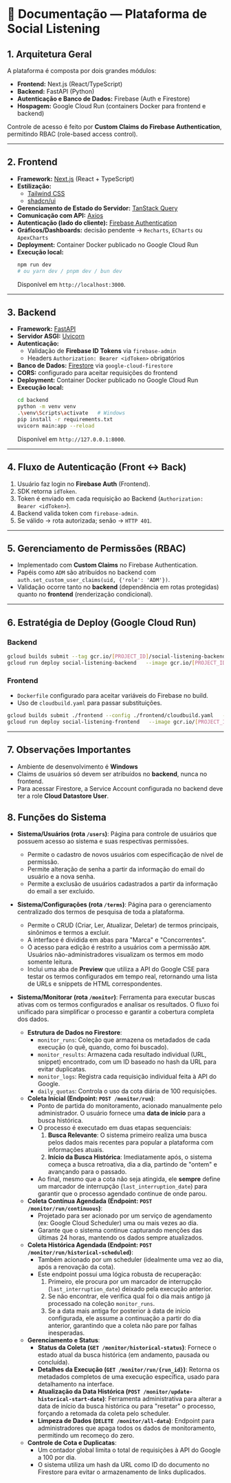# 📌 Documentação — Plataforma de Social Listening

## 1. Arquitetura Geral

A plataforma é composta por dois grandes módulos:

- **Frontend:** Next.js (React/TypeScript)  
- **Backend:** FastAPI (Python)  
- **Autenticação e Banco de Dados:** Firebase (Auth e Firestore)  
- **Hospagem:** Google Cloud Run (containers Docker para frontend e backend)

Controle de acesso é feito por **Custom Claims do Firebase Authentication**, permitindo RBAC (role-based access control).

---

## 2. Frontend

- **Framework:** [Next.js](https://nextjs.org/) (React + TypeScript)  
- **Estilização:**  
  - [Tailwind CSS](https://tailwindcss.com/)  
  - [shadcn/ui](https://ui.shadcn.com/)  
- **Gerenciamento de Estado do Servidor:** [TanStack Query](https://tanstack.com/query)  
- **Comunicação com API:** [Axios](https://axios-http.com/)  
- **Autenticação (lado do cliente):** [Firebase Authentication](https://firebase.google.com/docs/auth)  
- **Gráficos/Dashboards:** decisão pendente → `Recharts`, `ECharts` ou `ApexCharts`  
- **Deployment:** Container Docker publicado no Google Cloud Run  
- **Execução local:**  
  ```bash
  npm run dev
  # ou yarn dev / pnpm dev / bun dev
  ```
  Disponível em `http://localhost:3000`.

---

## 3. Backend

- **Framework:** [FastAPI](https://fastapi.tiangolo.com/)  
- **Servidor ASGI:** [Uvicorn](https://www.uvicorn.org/)  
- **Autenticação:**  
  - Validação de **Firebase ID Tokens** via `firebase-admin`  
  - Headers `Authorization: Bearer <idToken>` obrigatórios  
- **Banco de Dados:** [Firestore](https://firebase.google.com/docs/firestore) via `google-cloud-firestore`  
- **CORS:** configurado para aceitar requisições do frontend  
- **Deployment:** Container Docker publicado no Google Cloud Run  
- **Execução local:**  
  ```bash
  cd backend
  python -m venv venv
  .\venv\Scripts\activate   # Windows
  pip install -r requirements.txt
  uvicorn main:app --reload
  ```
  Disponível em `http://127.0.0.1:8000`.

---

## 4. Fluxo de Autenticação (Front ↔ Back)

1. Usuário faz login no **Firebase Auth** (Frontend).  
2. SDK retorna `idToken`.  
3. Token é enviado em cada requisição ao Backend (`Authorization: Bearer <idToken>`).  
4. Backend valida token com `firebase-admin`.  
5. Se válido → rota autorizada; senão → `HTTP 401`.

---

## 5. Gerenciamento de Permissões (RBAC)

- Implementado com **Custom Claims** no Firebase Authentication.  
- Papéis como `ADM` são atribuídos no backend com `auth.set_custom_user_claims(uid, {'role': 'ADM'})`.  
- Validação ocorre tanto no **backend** (dependência em rotas protegidas) quanto no **frontend** (renderização condicional).  

---

## 6. Estratégia de Deploy (Google Cloud Run)

### Backend
```bash
gcloud builds submit --tag gcr.io/[PROJECT_ID]/social-listening-backend ./backend
gcloud run deploy social-listening-backend   --image gcr.io/[PROJECT_ID]/social-listening-backend   --platform managed --region us-central1   --allow-unauthenticated --port 8000
```

### Frontend
- `Dockerfile` configurado para aceitar variáveis do Firebase no build.  
- Uso de `cloudbuild.yaml` para passar substituições.  
```bash
gcloud builds submit ./frontend --config ./frontend/cloudbuild.yaml   --substitutions=_NEXT_PUBLIC_FIREBASE_API_KEY="..."
gcloud run deploy social-listening-frontend   --image gcr.io/[PROJECT_ID]/social-listening-frontend   --platform managed --region us-central1 --allow-unauthenticated
```

---

## 7. Observações Importantes

- Ambiente de desenvolvimento é **Windows**
- Claims de usuários só devem ser atribuídos no **backend**, nunca no frontend.  
- Para acessar Firestore, a Service Account configurada no backend deve ter a role **Cloud Datastore User**.


## 8. Funções do Sistema

- **Sistema/Usuários (rota `/users`)**: Página para controle de usuários que possuem acesso ao sistema e suas respectivas permissões. 
  - Permite o cadastro de novos usuários com especificação de nível de permissão.
  - Permite alteração de senha a partir da informação do email do usuário e a nova senha.
  - Permite a exclusão de usuários cadastrados a partir da informação do email a ser excluido.

- **Sistema/Configurações (rota `/terms`)**: Página para o gerenciamento centralizado dos termos de pesquisa de toda a plataforma.
  - Permite o CRUD (Criar, Ler, Atualizar, Deletar) de termos principais, sinônimos e termos a excluir.
  - A interface é dividida em abas para "Marca" e "Concorrentes".
  - O acesso para edição é restrito a usuários com a permissão `ADM`. Usuários não-administradores visualizam os termos em modo somente leitura.
  - Inclui uma aba de **Preview** que utiliza a API do Google CSE para testar os termos configurados em tempo real, retornando uma lista de URLs e snippets de HTML correspondentes.

- **Sistema/Monitorar (rota `/monitor`)**: Ferramenta para executar buscas ativas com os termos configurados e analisar os resultados. O fluxo foi unificado para simplificar o processo e garantir a cobertura completa dos dados.
  - **Estrutura de Dados no Firestore**:
    - `monitor_runs`: Coleção que armazena os metadados de cada execução (o quê, quando, como foi buscado).
    - `monitor_results`: Armazena cada resultado individual (URL, snippet) encontrado, com um ID baseado no hash da URL para evitar duplicatas.
    - `monitor_logs`: Registra cada requisição individual feita à API do Google.
    - `daily_quotas`: Controla o uso da cota diária de 100 requisições.
  - **Coleta Inicial (Endpoint: `POST /monitor/run`)**:
    - Ponto de partida do monitoramento, acionado manualmente pelo administrador. O usuário fornece uma **data de início** para a busca histórica.
    - O processo é executado em duas etapas sequenciais:
      1.  **Busca Relevante**: O sistema primeiro realiza uma busca pelos dados mais recentes para popular a plataforma com informações atuais.
      2.  **Início da Busca Histórica**: Imediatamente após, o sistema começa a busca retroativa, dia a dia, partindo de "ontem" e avançando para o passado.
    - Ao final, mesmo que a cota não seja atingida, ele **sempre** define um marcador de interrupção (`last_interruption_date`) para garantir que o processo agendado continue de onde parou.
  - **Coleta Contínua Agendada (Endpoint: `POST /monitor/run/continuous`)**:
    - Projetado para ser acionado por um serviço de agendamento (ex: Google Cloud Scheduler) uma ou mais vezes ao dia.
    - Garante que o sistema continue capturando menções das últimas 24 horas, mantendo os dados sempre atualizados.
  - **Coleta Histórica Agendada (Endpoint: `POST /monitor/run/historical-scheduled`)**:
    - Também acionado por um scheduler (idealmente uma vez ao dia, após a renovação da cota).
    - Este endpoint possui uma lógica robusta de recuperação:
      1.  Primeiro, ele procura por um marcador de interrupção (`last_interruption_date`) deixado pela execução anterior.
      2.  Se não encontrar, ele verifica qual foi o dia mais antigo já processado na coleção `monitor_runs`.
      3.  Se a data mais antiga for posterior à data de início configurada, ele assume a continuação a partir do dia anterior, garantindo que a coleta não pare por falhas inesperadas.
  - **Gerenciamento e Status**:
    - **Status da Coleta (`GET /monitor/historical-status`)**: Fornece o estado atual da busca histórica (em andamento, pausada ou concluída).
    - **Detalhes da Execução (`GET /monitor/run/{run_id}`)**: Retorna os metadados completos de uma execução específica, usado para detalhamento na interface.
    - **Atualização da Data Histórica (`POST /monitor/update-historical-start-date`)**: Ferramenta administrativa para alterar a data de início da busca histórica ou para "resetar" o processo, forçando a retomada da coleta pelo scheduler.
    - **Limpeza de Dados (`DELETE /monitor/all-data`)**: Endpoint para administradores que apaga todos os dados de monitoramento, permitindo um recomeço do zero.
  - **Controle de Cota e Duplicatas**:
    - Um contador global limita o total de requisições à API do Google a 100 por dia.
    - O sistema utiliza um hash da URL como ID do documento no Firestore para evitar o armazenamento de links duplicados.
